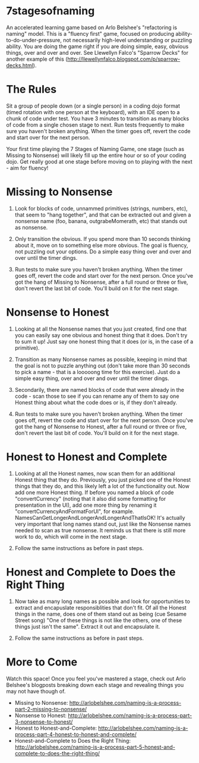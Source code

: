 # 7stagesofnaming
An accelerated learning game based on Arlo Belshee's "refactoring is naming" model. This is a "fluency first" game, focused on producing ability-to-do-under-pressure, not necessarily high-level understanding or puzzling ability. You are doing the game right if you are doing simple, easy, obvious things, over and over and over. See Llewellyn Falco's "Sparrow Decks" for another example of this (http://llewellynfalco.blogspot.com/p/sparrow-decks.html).

# The Rules

Sit a group of people down (or a single person) in a coding dojo format (timed rotation with one person at the keyboard), with an IDE open to a chunk of code under test. You have 3 minutes to transition as many blocks of code from a single chosen stage to next. Run tests frequently to make sure you haven't broken anything. When the timer goes off, revert the code and start over for the next person.

Your first time playing the 7 Stages of Naming Game, one stage (such as Missing to Nonsense) will likely fill up the entire hour or so of your coding dojo. Get really good at one stage before moving on to playing with the next - aim for fluency!

# Missing to Nonsense

1. Look for blocks of code, unnammed primitives (strings, numbers, etc), that seem to "hang together", and that can be extracted out and given a nonsense name (foo, banana, outgrabeMomerath, etc) that stands out as nonsense. 

2. Only transition the obvious. If you spend more than 10 seconds thinking about it, move on to something else more obvious. The goal is fluency, not puzzling out your options. Do a simple easy thing over and over and over until the timer dings.

3. Run tests to make sure you haven't broken anything. When the timer goes off, revert the code and start over for the next person. Once you've got the hang of Missing to Nonsense, after a full round or three or five, don't revert the last bit of code. You'll build on it for the next stage.

# Nonsense to Honest

1. Looking at all the Nonsense names that you just created, find one that you can easily say one obvious and honest thing that it does. Don't try to sum it up! Just say one honest thing that it does (or is, in the case of a primitive).

2. Transition as many Nonsense names as possible, keeping in mind that the goal is not to puzzle anything out (don't take more than 30 seconds to pick a name - that is a looooong time for this exercise). Just do a simple easy thing, over and over and over until the timer dings.

3. Secondarily, there are named blocks of code that were already in the code - scan those to see if you can rename any of them to say one Honest thing about what the code does or is, if they don't already.

4. Run tests to make sure you haven't broken anything. When the timer goes off, revert the code and start over for the next person. Once you've got the hang of Nonsense to Honest, after a full round or three or five, don't revert the last bit of code. You'll build on it for the next stage.

# Honest to Honest and Complete

1. Looking at all the Honest names, now scan them for an additional Honest thing that they do. Previously, you just picked one of the Honest things that they do, and this likely left a lot of the functionality out. Now add one more Honest thing. If before you named a block of code "convertCurrency" (noting that it also did some formatting for presentation in the UI), add one more thing by renaming it "convertCurrencyAndFormatForUI", for example. NamesCanGetLongerAndLongerAndLongerAndThatIsOK! It's actually very important that long names stand out, just like the Nonsense names needed to scan as true nonsense. It reminds us that there is still more work to do, which will come in the next stage.

2. Follow the same instructions as before in past steps.

# Honest and Complete to Does the Right Thing

1. Now take as many long names as possible and look for opportunities to extract and encapuslate responsiblities that don't fit. Of all the Honest things in the name, does one of them stand out as being (cue Sesame Street song) "One of these things is not like the others, one of these things just isn't the same". Extract it out and encapsulate it.

2. Follow the same instructions as before in past steps.

# More to Come

Watch this space! Once you feel you've mastered a stage, check out Arlo Belshee's blogposts breaking down each stage and revealing things you may not have though of.

* Missing to Nonsense: http://arlobelshee.com/naming-is-a-process-part-2-missing-to-nonsense/
* Nonsense to Honest: http://arlobelshee.com/naming-is-a-process-part-3-nonsense-to-honest/
* Honest to Honest-and-Complete: http://arlobelshee.com/naming-is-a-process-part-4-honest-to-honest-and-complete/
* Honest-and-Complete to Does the Right Thing: http://arlobelshee.com/naming-is-a-process-part-5-honest-and-complete-to-does-the-right-thing/


